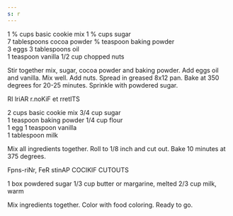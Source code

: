```yaml
---
s: r
---
```



1 % cups basic cookie mix 1 % cups sugar  
7 tablespoons cocoa powder % teaspoon baking powder  
3 eggs 3 tablespoons oil  
1 teaspoon vanilla 1/2 cup chopped nuts  

Stir together mix, sugar, cocoa powder and baking powder. Add eggs oil and vanilla. Mix well. 
Add nuts. Spread in greased 8x12 pan. Bake at 350 degrees for 20-25 minutes. Sprinkle with 
powdered sugar. 

RI lriAR r.noKiF et rretITS 

2 cups basic cookie mix 3/4 cup sugar  
1 teaspoon baking powder 1/4 cup flour  
1 egg 1 teaspoon vanilla  
1 tablespoon milk  

Mix all ingredients together. Roll to 1/8 inch and cut out. Bake 10 minutes at 375 degrees. 

Fpns-riNr, FeR stinAP COCIKIF CUTOUTS 

1 box powdered sugar 1/3 cup butter or margarine, melted 
2/3 cup milk, warm 

Mix ingredients together. Color with food coloring. Ready to go.